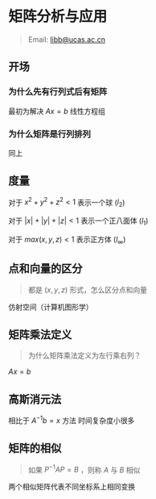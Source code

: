 #  矩阵分析与应用

> Email: libb@ucas.ac.cn

## 开场

### 为什么先有行列式后有矩阵

最初为解决 $Ax=b$ 线性方程组

### 为什么矩阵是行列排列

同上

## 度量

对于 $x^2+y^2+z^2<1$ 表示一个球 ($l_2$)

对于 $|x|+|y|+|z|<1$ 表示一个正八面体 ($l_1$)

对于 $max(x,y,z)<1$ 表示正方体 ($l_\infty$)


## 点和向量的区分

> 都是 $(x,y,z)$ 形式，怎么区分点和向量

仿射空间（计算机图形学）


## 矩阵乘法定义

> 为什么矩阵乘法定义为左行乘右列？

$Ax=b$

## 高斯消元法

相比于 $A^{-1}b=x$ 方法 时间复杂度小很多

## 矩阵的相似

>  如果 $P^{-1}AP=B$ ，则称 $A$ 与 $B$ 相似

两个相似矩阵代表不同坐标系上相同变换



